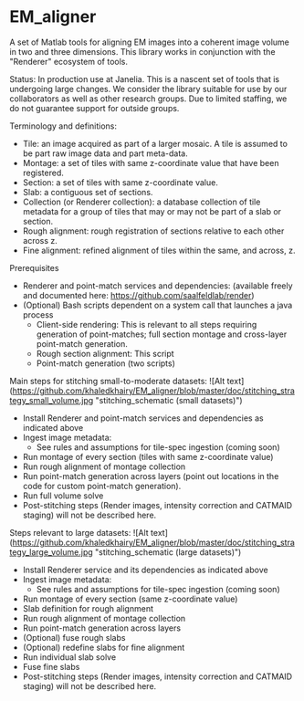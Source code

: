 # EM_aligner
A set of Matlab tools for aligning EM images into a coherent image volume in two and three dimensions. This library works in conjunction with the "Renderer" ecosystem of tools. 

Status: In production use at Janelia. This is a nascent set of tools that is undergoing large changes. We consider the library suitable for use by our collaborators as well as other research groups. Due to limited staffing, we do not guarantee support for outside groups.

Terminology and definitions:
-	Tile: an image acquired as part of a larger mosaic. A tile is assumed to be part raw image data and part meta-data.
-	Montage: a set of tiles with same z-coordinate value that have been registered.
-	Section: a set of tiles with same z-coordinate value.
-	Slab: a contiguous set of sections.
-	Collection (or Renderer collection): a database collection of tile metadata for a group of tiles that may or may not be part of a slab or section.
-	Rough alignment: rough registration of sections relative to each other across z.
-	Fine alignment: refined alignment of tiles within the same, and across, z.

Prerequisites 
- 	Renderer and point-match services and dependencies: (available freely and documented here: https://github.com/saalfeldlab/render)
-	(Optional) Bash scripts dependent on a system call that launches a java process
	-	Client-side rendering: This is relevant to all steps requiring generation of point-matches; full section montage and cross-layer point-match generation.
	-	Rough section alignment: This script
	-	Point-match generation (two scripts)

Main steps for stitching small-to-moderate datasets:
![Alt text] (https://github.com/khaledkhairy/EM_aligner/blob/master/doc/stitching_strategy_small_volume.jpg "stitching_schematic (small datasets)")
- 	Install Renderer and point-match services and dependencies as indicated above
-	Ingest image metadata:
	-	See rules and assumptions for tile-spec ingestion (coming soon)
-	Run montage of every section (tiles with same z-coordinate value)
-	Run rough alignment of montage collection
-	Run point-match generation across layers (point out locations in the code for custom point-match generation).
-	Run full volume solve
-	Post-stitching steps (Render images, intensity correction and CATMAID staging) will not be described here.

Steps relevant to large datasets:
![Alt text] (https://github.com/khaledkhairy/EM_aligner/blob/master/doc/stitching_strategy_large_volume.jpg "stitching_schematic (large datasets)")
- 	Install Renderer service and its dependencies as indicated above
-	Ingest image metadata:
	-	See rules and assumptions for tile-spec ingestion (coming soon)
-	Run montage of every section (same z-coordinate value)
- 	Slab definition for rough alignment
-	Run rough alignment of montage collection
-	Run point-match generation across layers
-	(Optional) fuse rough slabs
-	(Optional) redefine slabs for fine alignment
-	Run individual slab solve
-	Fuse fine slabs
-	Post-stitching steps (Render images, intensity correction and CATMAID staging) will not be described here.

